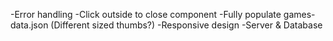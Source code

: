 -Error handling
-Click outside to close component
-Fully populate games-data.json (Different sized thumbs?)
-Responsive design
-Server & Database